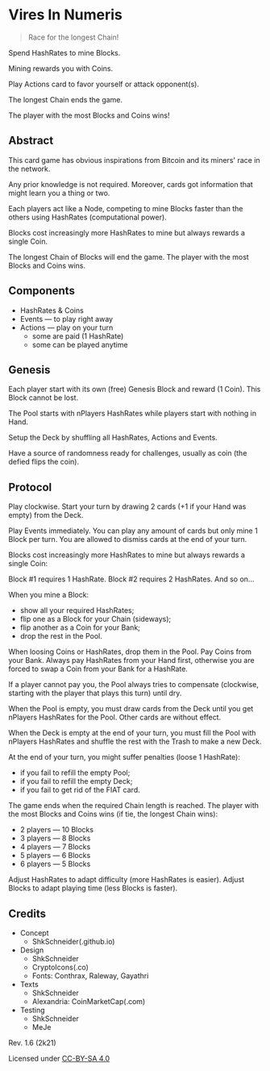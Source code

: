Vires In Numeris
================

> Race for the longest Chain!

Spend HashRates to mine Blocks.

Mining rewards you with Coins.

Play Actions card to favor yourself or attack opponent(s).

The longest Chain ends the game.

The player with the most Blocks and Coins wins!

Abstract
--------

This card game has obvious inspirations from Bitcoin and its miners' race in the network.

Any prior knowledge is not required. Moreover, cards got information that might learn you a thing or two.

Each players act like a Node, competing to mine Blocks faster than the others using HashRates (computational power).

Blocks cost increasingly more HashRates to mine but always rewards a single Coin.

The longest Chain of Blocks will end the game. The player with the most Blocks and Coins wins.

Components
----------

- HashRates & Coins
- Events — to play right away
- Actions — play on your turn
  - some are paid (1 HashRate)
  - some can be played anytime

Genesis
-------

Each player start with its own (free) Genesis Block and reward (1 Coin). This Block cannot be lost.

The Pool starts with nPlayers HashRates while players start with nothing in Hand.

Setup the Deck by shuffling all HashRates, Actions and Events.

Have a source of randomness ready for challenges, usually as coin (the defied flips the coin).

Protocol
--------

Play clockwise. Start your turn by drawing 2 cards (+1 if your Hand was empty) from the Deck.

Play Events immediately. You can play any amount of cards but only mine 1 Block per turn. You are allowed to dismiss cards at the end of your turn.

Blocks cost increasingly more HashRates to mine but always rewards a single Coin:

Block #1 requires 1 HashRate.
Block #2 requires 2 HashRates.
And so on...

When you mine a Block:
- show all your required HashRates;
- flip one as a Block for your Chain (sideways);
- flip another as a Coin for your Bank;
- drop the rest in the Pool.

When loosing Coins or HashRates, drop them in the Pool. Pay Coins from your Bank. Always pay HashRates from your Hand first, otherwise you are forced to swap a Coin from your Bank for a HashRate.

If a player cannot pay you, the Pool always tries to compensate (clockwise, starting with the player that plays this turn) until dry.

When the Pool is empty, you must draw cards from the Deck until you get nPlayers HashRates for the Pool. Other cards are without effect.

When the Deck is empty at the end of your turn, you must fill the Pool with nPlayers HashRates and shuffle the rest with the Trash to make a new Deck.

At the end of your turn, you might suffer penalties (loose 1 HashRate):
- if you fail to refill the empty Pool;
- if you fail to refill the empty Deck;
- if you fail to get rid of the FIAT card.

The game ends when the required Chain length is reached. The player with the most Blocks and Coins wins (if tie, the longest Chain wins):
- 2 players — 10 Blocks
- 3 players — 8 Blocks
- 4 players — 7 Blocks
- 5 players — 6 Blocks
- 6 players — 5 Blocks

Adjust HashRates to adapt difficulty (more HashRates is easier).
Adjust Blocks to adapt playing time (less Blocks is faster).

Credits
-------

- Concept
  - ShkSchneider(.github.io)
- Design
  - ShkSchneider
  - CryptoIcons(.co)
  - Fonts: Conthrax, Raleway, Gayathri
- Texts
  - ShkSchneider
  - Alexandria: CoinMarketCap(.com)
- Testing
  - ShkSchneider
  - MeJe

Rev. 1.6 (2k21)

Licensed under [CC-BY-SA 4.0](https://creativecommons.org/licenses/by-sa/4.0)

